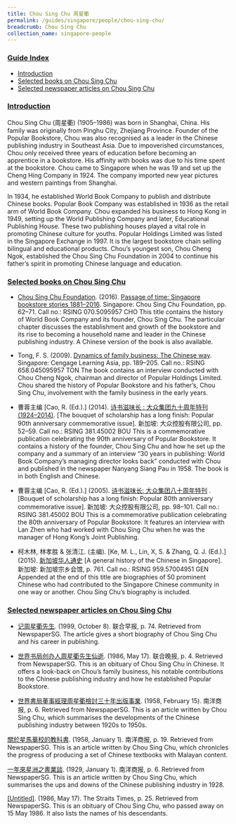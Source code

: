 ```yaml
---
title: Chou Sing Chu 周星衢
permalink: /guides/singapore/people/chou-sing-chu/
breadcrumb: Chou Sing Chu
collection_name: singapore-people
---
```


### <u>Guide Index</u>

* [Introduction](#introduction)
* [Selected books on Chou Sing Chu](#selected-books-on-chou-sing-chu)
* [Selected newspaper articles on Chou Sing Chu](#selected-newspaper-articles-on-chou-sing-chu)


### <u>Introduction</u>

Chou Sing Chu (周星衢) (1905–1986) was born in Shanghai, China. His family was originally from Pinghu City, Zhejiang Province. Founder of the Popular Bookstore, Chou was also recognised as a leader in the Chinese publishing industry in Southeast Asia. Due to impoverished circumstances, Chou only received three years of education before becoming an apprentice in a bookstore. His affinity with books was due to his time spent at the bookstore. Chou came to Singapore when he was 19 and set up the Cheng Hing Company in 1924. The company imported new year pictures and western paintings from Shanghai.

In 1934, he established World Book Company to publish and distribute Chinese books. Popular Book Company was established in 1936 as the retail arm of World Book Company. Chou expanded his business to Hong Kong in 1949, setting up the World Publishing Company and later, Educational Publishing House. These two publishing houses played a vital role in promoting Chinese culture for youths. Popular Holdings Limited was listed in the Singapore Exchange in 1997. It is the largest bookstore chain selling bilingual and educational products. Chou’s youngest son, Chou Cheng Ngok, established the Chou Sing Chu Foundation in 2004 to continue his father’s spirit in promoting Chinese language and education.

### <u>Selected books on Chou Sing Chu</u>

* [Chou Sing Chu Foundation](http://catalogue.nlb.gov.sg/cgi-bin/spydus.exe/ENQ/EXPNOS/BIBENQ/9802819?AUH_TYPE=B&AUH_NS=1&AUH=CHOU%20SING%20CHU%20FOUNDATION). (2016). [Passage of time: Singapore bookstore stories 1881–2016](http://eservice.nlb.gov.sg/item_holding_s.aspx?bid=202743110). Singapore: Chou Sing Chu Foundation, pp. 62–71.
Call no.: RSING 070.5095957 CHO
This title contains the history of World Book Company and its founder, Chou Sing Chu. The particular chapter discusses the establishment and growth of the bookstore and its rise to becoming a household name and leader in the Chinese publishing industry. A Chinese version of the book is also available.


* Tong, F. S. (2009). [Dynamics of family business: The Chinese way](http://eservice.nlb.gov.sg/item_holding_s.aspx?bid=13099624). Singapore: Cengage Learning Asia, pp. 189–205.
Call no.: RSING 658.045095957 TON
The book contains an interview conducted with Chou Cheng Ngok, chairman and director of Popular Holdings Limited. Chou shared the history of Popular Bookstore and his father’s, Chou Sing Chu, involvement with the family business in the early years.


* 曹蓉主编 [Cao, R. (Ed.).] (2014). [诗书滋味长 : 大众集团九十周年特刊 (1924–2014)](http://eservice.nlb.gov.sg/item_holding_s.aspx?bid=12655311). [The bouquet of scholarship has a long finish: Popular 90th anniversary commemorative issue]. 新加坡: 大众控股有限公司, pp. 52–59.
Call no.: RSING 381.45002 BOU
This is a commemorative publication celebrating the 90th anniversary of Popular Bookstore. It contains a history of the founder, Chou Sing Chu and how he set up the company and a summary of an interview “30 years in publishing: World Book Company’s managing director looks back” conducted with Chou and published in the newspaper Nanyang Siang Pau in 1958. The book is in both English and Chinese.


* 曹蓉主编 [Cao, R. (Ed.).] (2005). [诗书滋味长: 大众集团八十周年特刊](http://eservice.nlb.gov.sg/item_holding_s.aspx?bid=12655311) . [Bouquet of scholarship has a long finish: Popular 80th anniversary commemorative issue]. 新加坡: 大众控股有限公司, pp. 98–101.
Call no.: RSING 381.45002 BOU
This is a commemorative publication celebrating the 80th anniversary of Popular Bookstore. It features an interview with Lan Zhen who had worked with Chou Sing Chu when he was the manager of Hong Kong’s Joint Publishing.


* 柯木林, 林孝胜 & 张清江. (主编). [Ke, M. L., Lin, X, S. & Zhang, Q. J. (Ed.).] (2015). [新加坡华人通史](http://eservice.nlb.gov.sg/item_holding_s.aspx?bid=202251084) [A general history of the Chinese in Singapore]. 新加坡: 新加坡宗乡会馆, p. 761.
Call no.: RSING 959.57004951 GEN
Appended at the end of this title are biographies of 50 prominent Chinese who had contributed to the Singapore Chinese community in one way or another. Chou Sing Chu’s biography is included.


### <u>Selected newspaper articles on Chou Sing Chu</u>

* [记周星衢先生](http://eresources.nlb.gov.sg/newspapers/Digitised/Article/lhzb19991008-1.2.102). (1999, October 8). 联合早报, p. 74. Retrieved from NewspaperSG.
The article gives a short biography of Chou Sing Chu and his career in publishing.


* [世界书局创办人周星衢先生仙逝](http://eresources.nlb.gov.sg/newspapers/Digitised/Article/lhwb19860517-1.2.11.2). (1986, May 17). 联合晚报, p. 4. Retrieved from NewspaperSG.
This is an obituary of Chou Sing Chu in Chinese. It offers a look-back on Chou’s family business, his notable contributions to the Chinese publishing industry and how he established Popular Bookstore.


* [世界書局董事經理周星衢檢討三十年出版事業](http://eresources.nlb.gov.sg/newspapers/Digitised/Article/nysp19580215-1.2.32.3). (1958, February 15). 南洋商报, p. 6. Retrieved from NewspaperSG.
This is an article written by Chou Sing Chu, which summarises the developments of the Chinese publishing industry between 1920s to 1950s.


[關於星馬華校的教科書](http://eresources.nlb.gov.sg/newspapers/Digitised/Article/nysp19580101-1.2.25.2). (1958, January 1). 南洋商报, p. 19. Retrieved from NewspaperSG.
This is an article written by Chou Sing Chu, which chronicles the progress of producing a set of Chinese textbooks with Malayan content.


[一年來星洲之書業談](http://eresources.nlb.gov.sg/newspapers/Digitised/Article/nysp19290101-1.2.12). (1929, January 1). 南洋商报, p. 6. Retrieved from NewspaperSG.
This is an article written by Chou Sing Chu, which summarises the ups and downs of the Chinese publishing industry in 1928.


[[Untitled]](http://eresources.nlb.gov.sg/newspapers/Digitised/Article/straitstimes19860517-1.2.39.5). (1986, May 17). The Straits Times, p. 25. Retrieved from NewspaperSG.
This is an obituary of Chou Sing Chu, who passed away on 15 May 1986. It also lists the names of his descendants.

